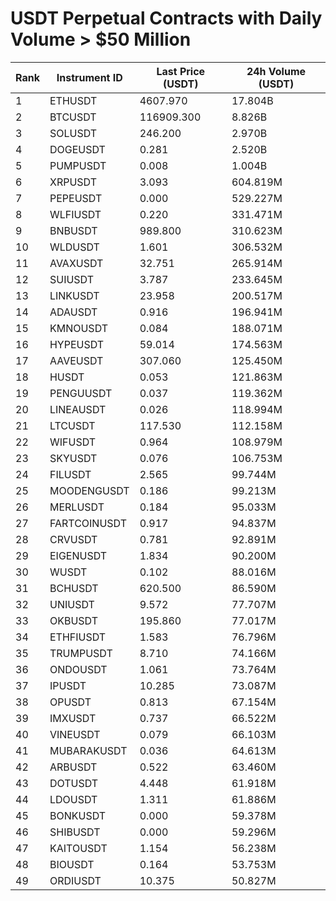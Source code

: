 # USDT Perpetual Contracts with Daily Volume > $50 Million

| Rank | Instrument ID | Last Price (USDT) | 24h Volume (USDT) |
|------|---------------|-------------------|-------------------|
| 1 | ETHUSDT | 4607.970 | 17.804B |
| 2 | BTCUSDT | 116909.300 | 8.826B |
| 3 | SOLUSDT | 246.200 | 2.970B |
| 4 | DOGEUSDT | 0.281 | 2.520B |
| 5 | PUMPUSDT | 0.008 | 1.004B |
| 6 | XRPUSDT | 3.093 | 604.819M |
| 7 | PEPEUSDT | 0.000 | 529.227M |
| 8 | WLFIUSDT | 0.220 | 331.471M |
| 9 | BNBUSDT | 989.800 | 310.623M |
| 10 | WLDUSDT | 1.601 | 306.532M |
| 11 | AVAXUSDT | 32.751 | 265.914M |
| 12 | SUIUSDT | 3.787 | 233.645M |
| 13 | LINKUSDT | 23.958 | 200.517M |
| 14 | ADAUSDT | 0.916 | 196.941M |
| 15 | KMNOUSDT | 0.084 | 188.071M |
| 16 | HYPEUSDT | 59.014 | 174.563M |
| 17 | AAVEUSDT | 307.060 | 125.450M |
| 18 | HUSDT | 0.053 | 121.863M |
| 19 | PENGUUSDT | 0.037 | 119.362M |
| 20 | LINEAUSDT | 0.026 | 118.994M |
| 21 | LTCUSDT | 117.530 | 112.158M |
| 22 | WIFUSDT | 0.964 | 108.979M |
| 23 | SKYUSDT | 0.076 | 106.753M |
| 24 | FILUSDT | 2.565 | 99.744M |
| 25 | MOODENGUSDT | 0.186 | 99.213M |
| 26 | MERLUSDT | 0.184 | 95.033M |
| 27 | FARTCOINUSDT | 0.917 | 94.837M |
| 28 | CRVUSDT | 0.781 | 92.891M |
| 29 | EIGENUSDT | 1.834 | 90.200M |
| 30 | WUSDT | 0.102 | 88.016M |
| 31 | BCHUSDT | 620.500 | 86.590M |
| 32 | UNIUSDT | 9.572 | 77.707M |
| 33 | OKBUSDT | 195.860 | 77.017M |
| 34 | ETHFIUSDT | 1.583 | 76.796M |
| 35 | TRUMPUSDT | 8.710 | 74.166M |
| 36 | ONDOUSDT | 1.061 | 73.764M |
| 37 | IPUSDT | 10.285 | 73.087M |
| 38 | OPUSDT | 0.813 | 67.154M |
| 39 | IMXUSDT | 0.737 | 66.522M |
| 40 | VINEUSDT | 0.079 | 66.103M |
| 41 | MUBARAKUSDT | 0.036 | 64.613M |
| 42 | ARBUSDT | 0.522 | 63.460M |
| 43 | DOTUSDT | 4.448 | 61.918M |
| 44 | LDOUSDT | 1.311 | 61.886M |
| 45 | BONKUSDT | 0.000 | 59.378M |
| 46 | SHIBUSDT | 0.000 | 59.296M |
| 47 | KAITOUSDT | 1.154 | 56.238M |
| 48 | BIOUSDT | 0.164 | 53.753M |
| 49 | ORDIUSDT | 10.375 | 50.827M |
